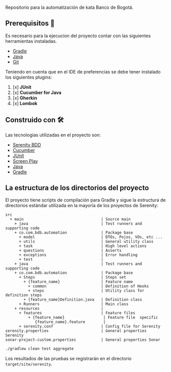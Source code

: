 Repositorio para la automatización de kata Banco de Bogotá.

## Prerequisitos :pencil:

Es necesario para la ejecucion del proyecto contar con las siguientes herramientas instaladas.

* [Gradle](https://gradle.org/)
* [Java](https://www.oracle.com/co/java/technologies/javase/jdk11-archive-downloads.html)
* [Git](http://git-scm.com/)

Teniendo en cuenta que en el IDE de preferencias se debe tener instalado los siguientes plugins:

1. [x] **JUnit**
2. [x] **Cucumber for Java**
3. [x] **Gherkin**
4. [x] **Lombok**

## Construido con 🛠️

Las tecnologías utilizadas en el proyecto son:

* [Serenity BDD](https://serenity-bdd.github.io/theserenitybook/latest/index.html)
* [Cucumber](https://cucumber.io/)
* [JUnit](https://junit.org/junit4/)
* [Screen Play](https://serenity-js.org/handbook/thinking-in-serenity-js/screenplay-pattern.html)
* [Java](https://www.oracle.com/co/java/technologies/javase/jdk11-archive-downloads.html)
* [Gradle](https://gradle.org/)


## La estructura de los directorios del proyecto
El proyecto tiene scripts de compilación para Gradle y sigue la estructura de directorios estándar utilizada en la mayoría de los proyectos de Serenity:

```Gherkin
src             
  + main                                  | Source main
    + java                                | Test runners and supporting code
    + co.com.bdb.automation               | Package base     
      + model                             | DTOs, Pojos, VOs, etc ...
      + utils                             | General utility class  
      + task                              | High level actions
      + questions                         | Asserts
      + exceptions                        | Error handling                                     
      + test                              |
    + java                                | Test runners and supporting code
    + co.com.bdb.automation               | Package base
      + Steps                             | Steps set
        + {feature_name}                  | Feature name
          + common                        | Definition of Hooks
          + steps                         | Utility class for definition steps
        + {feature_name}Definition.java   | Definition class 
      + Runners                           | Main class
    + resources                           |
      + features                          | Feature files
          + {feature_name}                 | Feature file  specific
             {feature_name}.feature        |
      + serenity.conf                     | Config file for Serenity
serenity.properties                       | General properties Serenity
sonar-project-custom.properties           | General properties Sonar
```


```bash
./gradlew clean test aggregate
```
Los resultados de las pruebas se registrarán en el directorio `target/site/serenity`.
